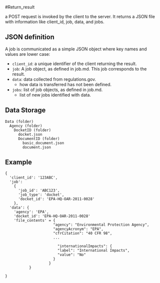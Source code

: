 #Return_result

a POST request is invoked by the client to the server. It returns a JSON file with information like client_id, job, data, and jobs.

## JSON definition

A job is communicated as a simple JSON object where key names and values are lower case:

* `client_id`: a unique identifier of the client returning the result.
* `job`: A job object, as defined in job.md. This job corresponds to the result. 
* `data`: data collected from regulations.gov.
	* how data is transferred has not been defined. 
* `jobs`: list of job objects, as defined in job.md.
	* list of new jobs identified with data. 


## Data Storage

```
Data (folder)
  Agency (folder)
    DocketID (folder)
      docket.json
      DocumentID (folder)
        basic_document.json
        document.json
```     


## Example

```
{
  'client_id': '123ABC',
  'job': 
    {
      'job_id': 'ABC123',
      'job_type': 'docket',
      'docket_id': 'EPA-HQ-OAR-2011-0028'
    },
  'data': {
    'agency': 'EPA',
    'docket_id': 'EPA-HQ-OAR-2011-0028'
    'file_contents' = {
                      "agency": "Environmental Protection Agency",
                      "agencyAcronym": "EPA",
                      "cfrCitation": "40 CFR 98",
                      ...

                        "internationalImpacts": {
                        "label": "International Impacts",
                        "value": "No"
                      }
                    }
           }

}
```